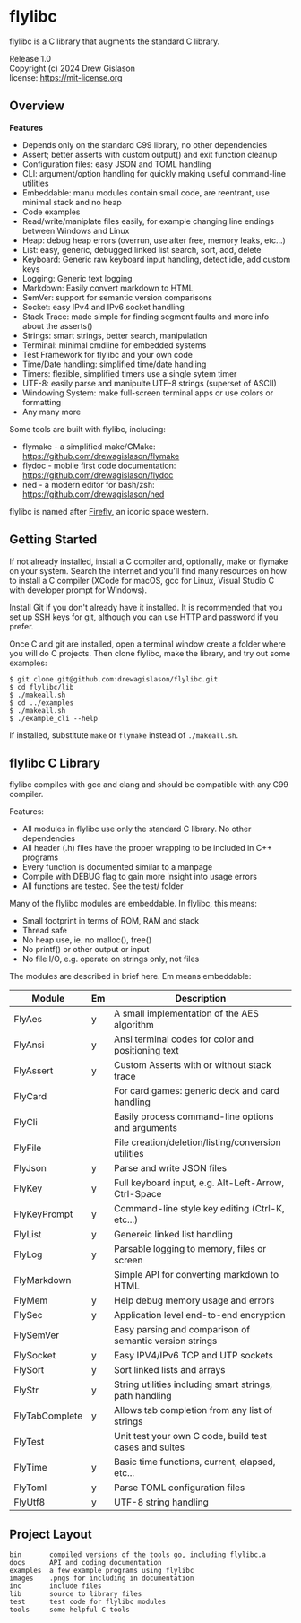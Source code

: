 # flylibc

flylibc is a C library that augments the standard C library.

Release 1.0  
Copyright (c) 2024 Drew Gislason  
license: <https://mit-license.org>  

## Overview

**Features**

- Depends only on the standard C99 library, no other dependencies
- Assert; better asserts with custom output() and exit function cleanup
- Configuration files: easy JSON and TOML handling
- CLI: argument/option handling for quickly making useful command-line utilities
- Embeddable: manu modules contain small code, are reentrant, use minimal stack and no heap
- Code examples
- Read/write/maniplate files easily, for example changing line endings between Windows and Linux
- Heap: debug heap errors (overrun, use after free, memory leaks, etc...)
- List: easy, generic, debugged linked list search, sort, add, delete
- Keyboard: Generic raw keyboard input handling, detect idle, add custom keys
- Logging: Generic text logging
- Markdown: Easily convert markdown to HTML
- SemVer: support for semantic version comparisons
- Socket: easy IPv4 and IPv6 socket handling
- Stack Trace: made simple for finding segment faults and more info about the asserts()
- Strings: smart strings, better search, manipulation
- Terminal: minimal cmdline for embedded systems
- Test Framework for flylibc and your own code
- Time/Date handling: simplified time/date handling
- Timers: flexible, simplified timers use a single sytem timer
- UTF-8: easily parse and manipulte UTF-8 strings (superset of ASCII)
- Windowing System: make full-screen terminal apps or use colors or formatting
- Any many more

Some tools are built with flylibc, including:

- flymake - a simplified make/CMake: <https://github.com/drewagislason/flymake>
- flydoc - mobile first code documentation: <https://github.com/drewagislason/flydoc>
- ned - a modern editor for bash/zsh: <https://github.com/drewagislason/ned>

flylibc is named after [Firefly](https://en.wikipedia.org/wiki/Firefly_(TV_series)), an iconic space western.

## Getting Started

If not already installed, install a C compiler and, optionally, make or flymake on your system.
Search the internet and you'll find many resources on how to install a C compiler (XCode for
macOS, gcc for Linux, Visual Studio C with developer prompt for Windows).

Install Git if you don't already have it installed. It is recommended that you set up SSH keys for
git, although you can use HTTP and password if you prefer.

Once C and git are installed, open a terminal window create a folder where you will do C projects.
Then clone flylibc, make the library, and try out some examples:

```
$ git clone git@github.com:drewagislason/flylibc.git
$ cd flylibc/lib
$ ./makeall.sh
$ cd ../examples
$ ./makeall.sh
$ ./example_cli --help
```

If installed, substitute `make` or `flymake` instead of `./makeall.sh`.

## flylibc C Library

flylibc compiles with gcc and clang and should be compatible with any C99 compiler.

Features:

- All modules in flylibc use only the standard C library. No other dependencies
- All header (.h) files have the proper wrapping to be included in C++ programs
- Every function is documented similar to a manpage
- Compile with DEBUG flag to gain more insight into usage errors
- All functions are tested. See the test/ folder

Many of the flylibc modules are embeddable. In flylibc, this means:

- Small footprint in terms of ROM, RAM and stack
- Thread safe
- No heap use, ie. no malloc(), free()
- No printf() or other output or input
- No file I/O, e.g. operate on strings only, not files

The modules are described in brief here. Em means embeddable:

Module         | Em | Description
-------------- | -- | -----------
FlyAes         | y  | A small implementation of the AES algorithm
FlyAnsi        | y  | Ansi terminal codes for color and positioning text
FlyAssert      | y  | Custom Asserts with or without stack trace
FlyCard        |    | For card games: generic deck and card handling
FlyCli         |    | Easily process command-line options and arguments
FlyFile        |    | File creation/deletion/listing/conversion utilities
FlyJson        | y  | Parse and write JSON files
FlyKey         | y  | Full keyboard input, e.g. Alt-Left-Arrow, Ctrl-Space
FlyKeyPrompt   | y  | Command-line style key editing (Ctrl-K, etc...)
FlyList        | y  | Genereic linked list handling
FlyLog         | y  | Parsable logging to memory, files or screen
FlyMarkdown    |    | Simple API for converting markdown to HTML
FlyMem         | y  | Help debug memory usage and errors
FlySec         | y  | Application level end-to-end encryption
FlySemVer      |    | Easy parsing and comparison of semantic version strings
FlySocket      | y  | Easy IPV4/IPv6 TCP and UTP sockets
FlySort        | y  | Sort linked lists and arrays
FlyStr         | y  | String utilities including smart strings, path handling
FlyTabComplete | y  | Allows tab completion from any list of strings
FlyTest        |    | Unit test your own C code, build test cases and suites
FlyTime        | y  | Basic time functions, current, elapsed, etc...
FlyToml        | y  | Parse TOML configuration files
FlyUtf8        | y  | UTF-8 string handling

## Project Layout

```
bin       compiled versions of the tools go, including flylibc.a
docs      API and coding documentation
examples  a few example programs using flylibc
images    .pngs for including in documentation
inc       include files
lib       source to library files
test      test code for flylibc modules
tools     some helpful C tools
```
